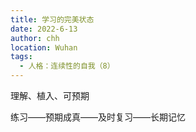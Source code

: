 ```yaml
---
title: 学习的完美状态
date: 2022-6-13
author: chh
location: Wuhan
tags:
  - 人格：连续性的自我（8）
---
```


理解、植入、可预期

练习——预期成真——及时复习——长期记忆
